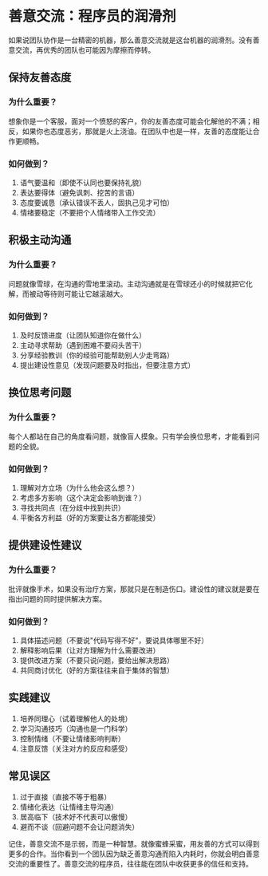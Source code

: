 # 善意交流：程序员的润滑剂

如果说团队协作是一台精密的机器，那么善意交流就是这台机器的润滑剂。没有善意交流，再优秀的团队也可能因为摩擦而停转。

## 保持友善态度

### 为什么重要？
想象你是一个客服，面对一个愤怒的客户，你的友善态度可能会化解他的不满；相反，如果你也态度恶劣，那就是火上浇油。在团队中也是一样，友善的态度能让合作更顺畅。

### 如何做到？
1. 语气要温和（即使不认同也要保持礼貌）
2. 表达要得体（避免讽刺、挖苦的言语）
3. 态度要诚恳（承认错误不丢人，固执己见才可怕）
4. 情绪要稳定（不要把个人情绪带入工作交流）

## 积极主动沟通

### 为什么重要？
问题就像雪球，在沟通的雪地里滚动。主动沟通就是在雪球还小的时候就把它化解，而被动等待则可能让它越滚越大。

### 如何做到？
1. 及时反馈进度（让团队知道你在做什么）
2. 主动寻求帮助（遇到困难不要闷头苦干）
3. 分享经验教训（你的经验可能帮助别人少走弯路）
4. 提出建设性意见（发现问题要及时指出，但要注意方式）

## 换位思考问题

### 为什么重要？
每个人都站在自己的角度看问题，就像盲人摸象。只有学会换位思考，才能看到问题的全貌。

### 如何做到？
1. 理解对方立场（为什么他会这么想？）
2. 考虑多方影响（这个决定会影响到谁？）
3. 寻找共同点（在分歧中找到共识）
4. 平衡各方利益（好的方案要让各方都能接受）

## 提供建设性建议

### 为什么重要？
批评就像手术，如果没有治疗方案，那就只是在制造伤口。建设性的建议就是要在指出问题的同时提供解决方案。

### 如何做到？
1. 具体描述问题（不要说"代码写得不好"，要说具体哪里不好）
2. 解释影响后果（让对方理解为什么需要改进）
3. 提供改进方案（不要只说问题，要给出解决思路）
4. 共同商讨优化（好的方案往往来自于集体的智慧）

## 实践建议

1. 培养同理心（试着理解他人的处境）
2. 学习沟通技巧（沟通也是一门科学）
3. 控制情绪（不要让情绪影响判断）
4. 注意反馈（关注对方的反应和感受）

## 常见误区

1. 过于直接（直接不等于粗暴）
2. 情绪化表达（让情绪主导沟通）
3. 居高临下（技术好不代表可以傲慢）
4. 避而不谈（回避问题不会让问题消失）

记住，善意交流不是示弱，而是一种智慧。就像蜜蜂采蜜，用友善的方式可以得到更多的合作。当你看到一个团队因为缺乏善意沟通而陷入内耗时，你就会明白善意交流的重要性了。善意交流的程序员，往往能在团队中收获更多的信任和支持。